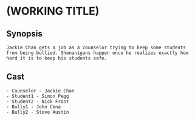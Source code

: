 # (WORKING TITLE)

## Synopsis
    Jackie Chan gets a job as a counselor trying to keep some students from being bullied. Shenanigans happen once he realizes exactly how hard it is to keep his students safe.
## Cast
    - Counselor - Jackie Chan
    - Student1 - Simon Pegg
    - Student2 - Nick Frost
    - Bully1 - John Cena
    - Bully2 - Steve Austin
